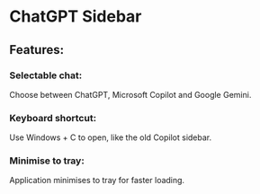 # ChatGPT Sidebar

## Features:
### Selectable chat:
Choose between ChatGPT, Microsoft Copilot and Google Gemini.

### Keyboard shortcut:
Use Windows + C to open, like the old Copilot sidebar.

### Minimise to tray:
Application minimises to tray for faster loading.
